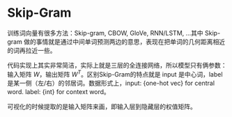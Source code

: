 # Skip-Gram

训练词向量有很多方法：Skip-gram, CBOW, GloVe, RNN/LSTM, ...其中 Skip-gram 做的事情就是通过中间单词预测两边的意思，表现在把单词的几何距离相近的词再拉近一些。

代码实现上其实非常简洁，实际上就是三层的全连接网络，所以模型只有俩参数：输入矩阵 $W$，输出矩阵 $W^T$。区别Skip-Gram的特点就是 input 是中心词，label 是某一侧（左/右）的邻居词。数据形式上，input: {one-hot vec} for central word. label: {int} for context word。

可视化的时候提取的是输入矩阵来画，即输入层到隐藏层的权值矩阵。
